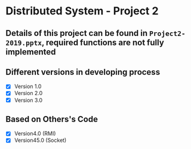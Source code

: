 # Distributed System - Project 2

## Details of this project can be found in `Project2-2019.pptx`, required functions are not fully implemented

## Different versions in developing process

- [x] Version 1.0
- [x] Version 2.0
- [x] Version 3.0

## Based on Others's Code

- [x] Version4.0 (RMI)
- [x] Version45.0 (Socket)
